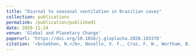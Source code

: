 ```yaml
---
title: "Diurnal to seasonal ventilation in Brazilian caves"
collection: publications
permalink: /publication/published1
date: 2020-11-24
venue: 'Global and Planetary Change'
paperurl: 'https://doi.org/10.1016/j.gloplacha.2020.103378'
citation: '<b>Sekhon, N.</b>, Novello, V. F., Cruz, F. W., Wortham, B. E., Ribeiro, T. G., and Breecker, D. O. (2021). &quot;Diurnal to seasonal ventilation in Brazilian caves.&quot; <i>Global and Planetary Change</i>.'
---
```

